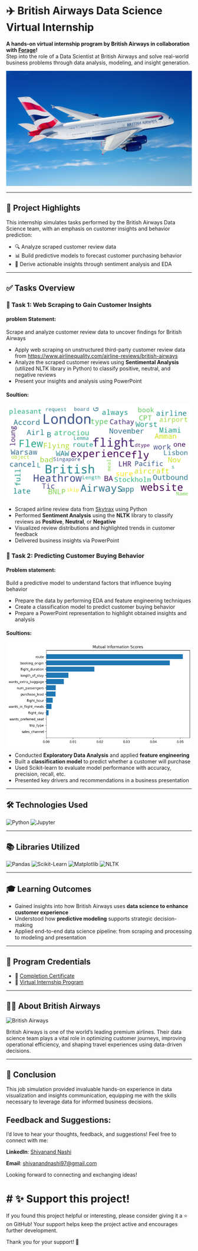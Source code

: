 # ✈️ British Airways Data Science Virtual Internship

**A hands-on virtual internship program by British Airways in collaboration with [Forage](https://www.theforage.com/)!**  
Step into the role of a Data Scientist at British Airways and solve real-world business problems through data analysis, modeling, and insight generation.

![British Airways](https://github.com/Gtshivanand/British-Airways-Data-Science-virtual-internship/blob/main/British%20Airways%20Data%20Science%20virtual%20internship/Images/British%20Airways.jpg)

---

## 📌 Project Highlights

This internship simulates tasks performed by the British Airways Data Science team, with an emphasis on customer insights and behavior prediction:

- 🔍 Analyze scraped customer review data  
- 📊 Build predictive models to forecast customer purchasing behavior  
- 🧠 Derive actionable insights through sentiment analysis and EDA  

---

## ✅ Tasks Overview

### 📌 Task 1: Web Scraping to Gain Customer Insights
#### problem Statement:
Scrape and analyze customer review data to uncover findings for British Airways
- Apply web scraping on unstructured third-party customer review data from https://www.airlinequality.com/airline-reviews/british-airways
- Analyze the scraped customer reviews using **Sentimental Analysis** (utilized NLTK library in Python) to classify positive, neutral, and negative reviews
- Present your insights and analysis using PowerPoint

#### Soultion:

<img src="https://github.com/Gtshivanand/British-Airways-Data-Science-virtual-internship/blob/main/British%20Airways%20Data%20Science%20virtual%20internship/Images/output1.png"/>

- Scraped airline review data from [Skytrax](https://www.airlinequality.com/airline-reviews/british-airways) using Python  
- Performed **Sentiment Analysis** using the **NLTK** library to classify reviews as **Positive**, **Neutral**, or **Negative**  
- Visualized review distributions and highlighted trends in customer feedback  
- Delivered business insights via PowerPoint  

### 📌 Task 2: Predicting Customer Buying Behavior


#### Problem statement:
Build a predictive model to understand factors that influence buying behavior
- Prepare the data by performing EDA and feature engineering techniques
- Create a classification model to predict customer buying behavior
- Prepare a PowerPoint representation to highlight obtained insights and analysis


#### Soultions:
<img src="https://github.com/Gtshivanand/British-Airways-Data-Science-virtual-internship/blob/main/British%20Airways%20Data%20Science%20virtual%20internship/Images/Mutual%20Information%20Scores.png"/>

- Conducted **Exploratory Data Analysis** and applied **feature engineering**  
- Built a **classification model** to predict whether a customer will purchase  
- Used Scikit-learn to evaluate model performance with accuracy, precision, recall, etc.  
- Presented key drivers and recommendations in a business presentation  

---

## 🛠️ Technologies Used

![Python](https://img.shields.io/badge/Python-3776AB.svg?style=for-the-badge&logo=Python&logoColor=white)
![Jupyter](https://img.shields.io/badge/Jupyter-F37626.svg?style=for-the-badge&logo=Jupyter&logoColor=white)

---

## 📚 Libraries Utilized

![Pandas](https://img.shields.io/badge/pandas-150458.svg?style=for-the-badge&logo=pandas&logoColor=white)
![Scikit-Learn](https://img.shields.io/badge/scikitlearn-F7931E.svg?style=for-the-badge&logo=scikit-learn&logoColor=white)
![Matplotlib](https://img.shields.io/badge/Matplotlib-2C2D72.svg?style=for-the-badge&logo=matplotlib&logoColor=white)
![NLTK](https://img.shields.io/badge/NLTK-3C8C9B?style=for-the-badge&logo=python&logoColor=white)

---

## 🎓 Learning Outcomes

- Gained insights into how British Airways uses **data science to enhance customer experience**  
- Understood how **predictive modeling** supports strategic decision-making  
- Applied end-to-end data science pipeline: from scraping and processing to modeling and presentation  

---

## 📄 Program Credentials

- 🏅 [Completion Certificate](https://forage-uploads-prod.s3.amazonaws.com/completion-certificates/tMjbs76F526fF5v3G/NjynCWzGSaWXQCxSX_tMjbs76F526fF5v3G_fevGSEjeY2qnyAiXK_1750085536661_completion_certificate.pdf)  
- 🔗 [Virtual Internship Program](https://www.theforage.com/simulations/british-airways/data-science-yqoz)  

---

## 👨‍💼 About British Airways

![British Airways](https://img.shields.io/badge/British%20Airways-2E5C99.svg?style=for-the-badge&logo=British-Airways&logoColor=white)

British Airways is one of the world’s leading premium airlines. Their data science team plays a vital role in optimizing customer journeys, improving operational efficiency, and shaping travel experiences using data-driven decisions.

---
## 🎉 Conclusion

This job simulation provided invaluable hands-on experience in data visualization and insights communication, equipping me with the skills necessary to leverage data for informed business decisions.

##  Feedback and Suggestions:

I’d love to hear your thoughts, feedback, and suggestions! Feel free to connect with me:

 **LinkedIn**: [Shivanand Nashi](https://www.linkedin.com/in/shivanand-s-nashi-79579821a)
 
 **Email**: shivanandnashi97@gmail.com


Looking forward to connecting and exchanging ideas!

# # ✨ Support this project!
If you found this project helpful or interesting, please consider giving it a ⭐️ on GitHub!
Your support helps keep the project active and encourages further development.

Thank you for your support! 💖
